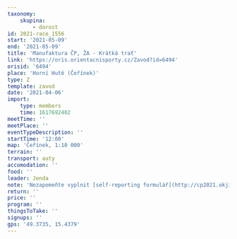```yaml
---
taxonomy:
    skupina:
        - dorost
id: 2021-race_1556
start: '2021-05-09'
end: '2021-05-09'
title: 'Manufaktura ČP, ŽA - Krátká trať'
link: 'https://oris.orientacnisporty.cz/Zavod?id=6494'
orisid: '6494'
place: 'Horní Hutě (Čeřínek)'
type: Z
template: zavod
date: '2021-04-06'
import:
    type: members
    time: 1617692402
meetTime: ''
meetPlace: ''
eventTypeDescription: ''
startTime: '12:00'
map: 'Čeřínek, 1:10 000'
terrain: ''
transport: auty
accomodation: ''
food: ''
leader: Jenda
note: 'Nezapomeňte vyplnit [self-reporting formulář](http://cp2021.okjihlava.cz/subdom/cp2021/data/uploads/formular-selfreporting.pdf). A pokud byste ho zapomněli, vytisknu a vezmu náhradní (budou v půjčeném Transitu).'
return: ''
price: ''
program: ''
thingsToTake: ''
signups: ''
gps: '49.3735, 15.4379'
---
```


